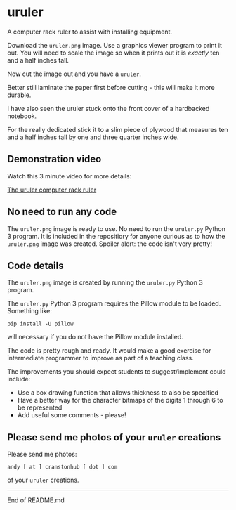 # uruler

A computer rack ruler to assist with installing equipment.

Download the `uruler.png` image. Use a graphics viewer program to print it out. You will need to
scale the image so when it prints out it is *exactly* ten and a half inches tall.

Now cut the image out and you have a `uruler`.

Better still laminate the paper first before cutting - this will make it more durable.

I have also seen the uruler stuck onto the front cover of a hardbacked notebook.

For the really dedicated stick it to a slim piece of plywood that
measures ten and a half inches tall by one and three quarter
inches wide.

## Demonstration video

Watch this 3 minute video for more details:

[The uruler computer rack ruler](https://youtube.com/someurl)

## No need to run any code

The `uruler.png` image is ready to use. No need to run the `uruler.py` Python 3 program. It is included
in the repositiory for anyone curious as to how the `uruler.png` image was created. Spoiler alert: the
code isn't very pretty!

## Code details

The `uruler.png` image is created by running the `uruler.py` Python 3 program.

The `uruler.py` Python 3 program requires the Pillow module to be loaded. Something like:

```
pip install -U pillow
```

will necessary if you do not have the Pillow module installed.

The code is pretty rough and ready. It would make a good exercise for
intermediate programmer to improve as part of a teaching class.

The improvements you should expect students to suggest/implement
could include:

+ Use a box drawing function that allows thickness to also be specified
+ Have a better way for the character bitmaps of the digits 1 through 6 to be represented
+ Add useful some comments - please!

## Please send me photos of your `uruler` creations

Please send me photos:

    andy [ at ] cranstonhub [ dot ] com
    
of your `uruler` creations.

---------------------------------------

End of README.md





